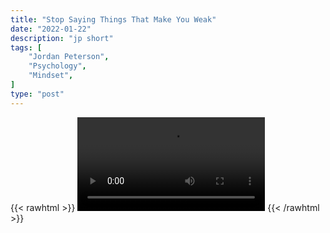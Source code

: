 ```yaml
---
title: "Stop Saying Things That Make You Weak"
date: "2022-01-22"
description: "jp short"
tags: [
    "Jordan Peterson",
    "Psychology",
    "Mindset",
]
type: "post"
---
```

{{< rawhtml >}}
    <video width="auto" height="auto" controls>
        <source src="https://clips.dev00ps.com/Jordan%20Peterson/stop_saying_things_that_make_you_weak.mp4" type="video/mp4"> 
    </video>
{{< /rawhtml >}}    